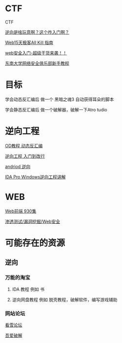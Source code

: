 # CTF
CTF

[逆向是啥玩意啊？这个咋入门啊？](https://mp.weixin.qq.com/s/6dvz-7Cf5QaIJeOgsVOu6g)

[Web15天极客All Kill 指南](https://mp.weixin.qq.com/s/4MeV5XFFJ4Q67bNmJNfseA)

[web安全入门-超级干货来袭！！](https://mp.weixin.qq.com/s/cnxDLUKi8y0WgqinotNlpA)

[东南大学网络安全俱乐部新手教程](https://docs.qq.com/doc/DUlN1aGFsdWF4RXdh)

# 目标
学会动态反汇编后 做一个 黑暗之魂3 自动获得耳朵的脚本

学会静态反汇编后 做一个破解器，破解一下Atro tudio
# 逆向工程

[OD教程 动态反汇编](https://www.bilibili.com/video/av48021550?from=search&seid=5543721325785215422)

[逆向工程 入门到改行](https://www.bilibili.com/video/av57370611/?p=18)

[andriod 逆向](https://www.bilibili.com/video/av56643958?from=search&seid=5543721325785215422)

[IDA Pro Windows逆向工程讲解](https://www.bilibili.com/video/av58340636/?spm_id_from=333.788.videocard.1)

# WEB

[Web前端 930集](https://www.bilibili.com/video/av68866999?from=search&seid=8842037814575847705)

[渗透测试/漏洞挖掘/Web安全](https://www.bilibili.com/video/av41942769?from=search&seid=15231696429959451601)

# 可能存在的资源

## 逆向

### 万能的淘宝
1. IDA 教程 例如 书

2. 逆向网盘教程 例如 脱壳教程，破解软件，编写游戏辅助

### 网站论坛

[看雪论坛](https://www.kanxue.com/course.htm)

[吾爱破解](https://www.52pojie.cn/)
